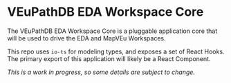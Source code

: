 # VEuPathDB EDA Workspace Core

The VEuPathDB EDA Workspace Core is a pluggable application core that will be used to
drive the EDA and MapVEu Workspaces.

This repo uses `io-ts` for modeling types, and exposes a set of React Hooks. The
primary export of this application will likely be a React Component.

_This is a work in progress, so some details are subject to change._
